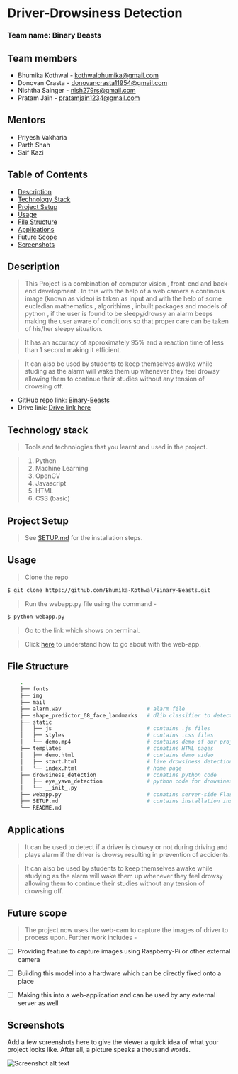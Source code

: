 # Driver-Drowsiness Detection

### Team name: Binary Beasts

## Team members
* Bhumika Kothwal - kothwalbhumika@gmail.com
* Donovan Crasta - donovancrasta11954@gmail.com
* Nishtha Sainger - nish279rs@gmail.com
* Pratam Jain - pratamjain1234@gmail.com

## Mentors
* Priyesh Vakharia
* Parth Shah
* Saif Kazi

<!-- TABLE OF CONTENTS -->
## Table of Contents

* [Description](#description)
* [Technology Stack](#technology-stack)
* [Project Setup](#project-setup)
* [Usage](#usage)
* [File Structure](#file-structure)
* [Applications](#applications)
* [Future Scope](#future-scope)
* [Screenshots](#screenshots)
    
        
## Description
> This Project is a combination of computer vision , front-end and back-end development . In this with the help of a web camera a continous image (known as video) 
is taken as input and with the help of some  eucledian mathematics , algorithims , inbuilt packages and models of python , if the user is found to be sleepy/drowsy an alarm beeps making the user aware of conditions so that proper care can be taken of his/her sleepy situation. 

> It has an accuracy of approximately 95% and a reaction time of less than 1 second making it efficient.    

> It can also be used by students to keep themselves awake while studing as the alarm will wake them up whenever they feel drowsy allowing them to continue their studies without any tension of drowsing off.
    
        
* GitHub repo link: [Binary-Beasts](https://github.com/Bhumika-Kothwal/Binary-Beasts)
* Drive link: [Drive link here](https://drive.google.com/)
    
        
## Technology stack

> Tools and technologies that you learnt and used in the project.

> 1. Python
> 2. Machine Learning
> 3. OpenCV
> 4. Javascript
> 5. HTML
> 6. CSS (basic)
    
        
## Project Setup
> See [SETUP.md](https://github.com/Bhumika-Kothwal/Binary-Beasts/blob/master/SETUP.md) for the installation steps.
    
        
## Usage
> Clone the repo
```sh
$ git clone https://github.com/Bhumika-Kothwal/Binary-Beasts.git
``` 
> Run the webapp.py file using the command -
```sh
$ python webapp.py
```
> Go to the link which shows on terminal.   
    
> Click [here](https://youtu.be/ZoMORe_yvnk) to understand how to go about with the web-app.  
    
        
## File Structure   
```sh
    .  
    ├── fonts 
    ├── img 
    ├── mail 
    ├── alarm.wav                           # alarm file
    ├── shape_predictor_68_face_landmarks   # dlib classifier to detect facial landmarks
    ├── static                   
    │   ├── js                              # contains .js files    
    │   ├── styles                          # contains .css files       
    │   └── demo.mp4                        # contains demo of our project          
    ├── templates                           # conatins HTML pages  
    │   ├── demo.html                       # contains demo video
    │   ├── start.html                      # live drowsiness detection page
    │   └── index.html                      # home page
    ├── drowsiness_detection                # conatins python code    
    │   ├── eye_yawn_detection              # python code for drowsiness detection
    │   └── __init_.py       
    ├── webapp.py                           # conatins server-side Flask code   
    ├── SETUP.md                            # contains installation instructions of different modules
    └── README.md                          
``` 
    
        
## Applications
> It can be used to detect if a driver is drowsy or not during driving and plays alarm if the driver is drowsy resulting in prevention of accidents.  
  
> It can also be used by students to keep themselves awake while studying as the alarm will wake them up whenever they feel drowsy allowing them to continue their studies without any tension of drowsing off.
    
        
## Future scope
> The project now uses the web-cam to capture the images of driver to process upon. Further work includes -
- [ ] Providing feature to capture images using Raspberry-Pi or other external camera
- [ ] Building this model into a hardware which can be directly fixed onto a place  
- [ ] Making this into a web-application and can be used by any external server as well

    
        
## Screenshots
Add a few screenshots here to give the viewer a quick idea of what your project looks like. After all, a picture speaks a thousand words.

![Screenshot alt text](https://edtimes.in/wp-content/uploads/2018/09/NikeMeme10-640x633.jpg "Here is a screenshot")
        
